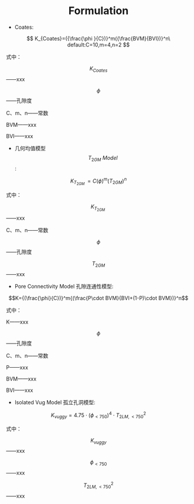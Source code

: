 # <center>Formulation</center>

<script type="text/javascript"src="http://cdn.mathjax.org/mathjax/latest/MathJax.js?config=TeX-AMS-MML_HTMLorMML"></script>

- Coates:

$$ K_{Coates}=({\frac{\phi }{C})}^m({\frac{BVM}{BVI})}^n\ default:C=10,m=4,n=2 $$

式中：

$$K_{Coates}$$——xxx

$$\phi$$——孔隙度

C、m、n——常数

BVM——xxx

BVI——xxx

- 几何均值模型$$T_{2GM}\ Model$$:

$$K_{T_{2GM}\ }=C{(\phi)}^m{(T_{2GM})}^n$$

式中：

$$K_{T_{2GM}\ }$$——xxx

C、m、n——常数

$$\phi$$——孔隙度

$$T_{2GM}$$——xxx

- Pore Connectivity Model 孔隙连通性模型:

$$K={(\frac{\phi}{C})}^m{(\frac{P\cdot BVM}{BVI+(1-P)\cdot BVM})}^n$$

式中：

K——xxx

$$\phi$$——孔隙度

C、m、n——常数

P——xxx

BVM——xxx

BVI——xxx<br>

- Isolated Vug Model 孤立孔洞模型:

$$K_{vuggy}=4.75\cdot (\phi _{< 750})^{4}\cdot {T_{2LM,< 750}^{2}}$$

式中：

$$K_{vuggy}$$——xxx

$$\phi_{<750}$$——xxx

$$T_{2LM,<750}^2$$——xxx
